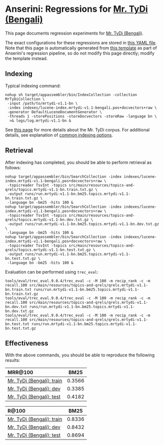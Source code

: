 # Anserini: Regressions for [Mr. TyDi (Bengali)](https://github.com/castorini/mr.tydi)

This page documents regression experiments for [Mr. TyDi (Bengali)](https://github.com/castorini/mr.tydi).

The exact configurations for these regressions are stored in [this YAML file](../src/main/resources/regression/mrtydi-v1.1-bn.yaml).
Note that this page is automatically generated from [this template](../src/main/resources/docgen/templates/mrtydi-v1.1-bn.template) as part of Anserini's regression pipeline, so do not modify this page directly; modify the template instead.

## Indexing

Typical indexing command:

```
nohup sh target/appassembler/bin/IndexCollection -collection MrTyDiCollection \
 -input /path/to/mrtydi-v1.1-bn \
 -index indexes/lucene-index.mrtydi-v1.1-bengali.pos+docvectors+raw \
 -generator DefaultLuceneDocumentGenerator \
 -threads 1 -storePositions -storeDocvectors -storeRaw -language bn \
  >& logs/log.mrtydi-v1.1-bn &
```

See [this page](https://github.com/castorini/mr.tydi) for more details about the Mr. TyDi corpus.
For additional details, see explanation of [common indexing options](common-indexing-options.md).

## Retrieval

After indexing has completed, you should be able to perform retrieval as follows:

```
nohup target/appassembler/bin/SearchCollection -index indexes/lucene-index.mrtydi-v1.1-bengali.pos+docvectors+raw \
 -topicreader TsvInt -topics src/main/resources/topics-and-qrels/topics.mrtydi-v1.1-bn.train.txt.gz \
 -output runs/run.mrtydi-v1.1-bn.bm25.topics.mrtydi-v1.1-bn.train.txt.gz \
 -language bn -bm25 -hits 100 &
nohup target/appassembler/bin/SearchCollection -index indexes/lucene-index.mrtydi-v1.1-bengali.pos+docvectors+raw \
 -topicreader TsvInt -topics src/main/resources/topics-and-qrels/topics.mrtydi-v1.1-bn.dev.txt.gz \
 -output runs/run.mrtydi-v1.1-bn.bm25.topics.mrtydi-v1.1-bn.dev.txt.gz \
 -language bn -bm25 -hits 100 &
nohup target/appassembler/bin/SearchCollection -index indexes/lucene-index.mrtydi-v1.1-bengali.pos+docvectors+raw \
 -topicreader TsvInt -topics src/main/resources/topics-and-qrels/topics.mrtydi-v1.1-bn.test.txt.gz \
 -output runs/run.mrtydi-v1.1-bn.bm25.topics.mrtydi-v1.1-bn.test.txt.gz \
 -language bn -bm25 -hits 100 &
```

Evaluation can be performed using `trec_eval`:

```
tools/eval/trec_eval.9.0.4/trec_eval -c -M 100 -m recip_rank -c -m recall.100 src/main/resources/topics-and-qrels/qrels.mrtydi-v1.1-bn.train.txt runs/run.mrtydi-v1.1-bn.bm25.topics.mrtydi-v1.1-bn.train.txt.gz
tools/eval/trec_eval.9.0.4/trec_eval -c -M 100 -m recip_rank -c -m recall.100 src/main/resources/topics-and-qrels/qrels.mrtydi-v1.1-bn.dev.txt runs/run.mrtydi-v1.1-bn.bm25.topics.mrtydi-v1.1-bn.dev.txt.gz
tools/eval/trec_eval.9.0.4/trec_eval -c -M 100 -m recip_rank -c -m recall.100 src/main/resources/topics-and-qrels/qrels.mrtydi-v1.1-bn.test.txt runs/run.mrtydi-v1.1-bn.bm25.topics.mrtydi-v1.1-bn.test.txt.gz
```

## Effectiveness

With the above commands, you should be able to reproduce the following results:

MRR@100                                 | BM25      |
:---------------------------------------|-----------|
[Mr. TyDi (Bengali): train](https://github.com/castorini/mr.tydi)| 0.3566    |
[Mr. TyDi (Bengali): dev](https://github.com/castorini/mr.tydi)| 0.3385    |
[Mr. TyDi (Bengali): test](https://github.com/castorini/mr.tydi)| 0.4182    |


R@100                                   | BM25      |
:---------------------------------------|-----------|
[Mr. TyDi (Bengali): train](https://github.com/castorini/mr.tydi)| 0.8336    |
[Mr. TyDi (Bengali): dev](https://github.com/castorini/mr.tydi)| 0.8432    |
[Mr. TyDi (Bengali): test](https://github.com/castorini/mr.tydi)| 0.8694    |
